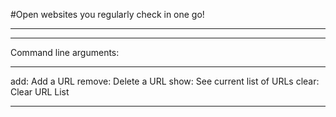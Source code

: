 #Open websites you regularly check in one go!
***
***
Command line arguments: 
***
add: Add a URL
remove: Delete a URL
show: See current list of URLs
clear: Clear URL List
***
